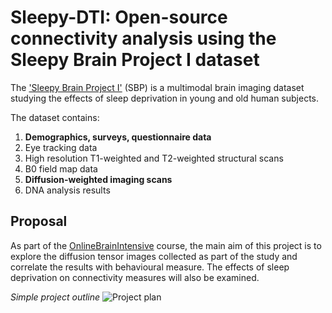 # Sleepy-DTI: Open-source connectivity analysis using the Sleepy Brain Project I dataset

The ['Sleepy Brain Project I'](https://openfmri.org/dataset/ds000201/) (SBP) is a multimodal brain imaging dataset studying the effects of sleep deprivation in young and old human subjects.

The dataset contains:
1. **Demographics, surveys, questionnaire data**
2. Eye tracking data
3. High resolution T1-weighted and T2-weighted structural scans
4. B0 field map data
5. **Diffusion-weighted imaging scans**
6. DNA analysis results

## Proposal
As part of the [OnlineBrainIntensive](https://www.onlinebrainintensive.com/) course, the main aim of this project is to explore the diffusion tensor images collected as part of the study and correlate the results with behavioural measure. The effects of sleep deprivation on connectivity measures will also be examined.

*Simple project outline*
![Project plan](https://github.com/ekwiecinska/sleepy-dti/blob/master/figures/project_plan.png?raw=true "Project plan")


